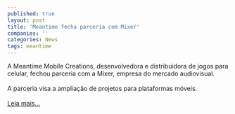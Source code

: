 ```yaml
---
published: true
layout: post
title: 'Meantime fecha parceria com Mixer'
companies: ''
categories: News
tags: meantime
---
```

A Meantime Mobile Creations, desenvolvedora e distribuidora de jogos para celular, fechou parceria com a Mixer, empresa do mercado audiovisual.<br /><br />A parceria visa a amplia&ccedil;&atilde;o de projetos para plataformas m&oacute;veis.<br /><br /><a href="{{ site.baseurl }}/index.php?p=c&amp;id=277">Leia mais...</a>


